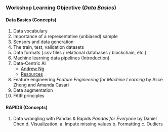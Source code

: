 ### Workshop Learning Objective (*Data Basics*)

#### Data Basics (Concepts)
1. Data vocabulary
2. Importance of a representative (unbiased) sample
3. Sensors and data generation
4. The train, test, validation datasets
5. Data formats (.csv files / relational databases / blockchain, etc.) 
6. Machine learning data pipelines (Introduction)
7. Data-Centric AI 
    - [Andrew Ng](https://www.youtube.com/watch?v=TU6u_T-s68Y)  
    - [Resources](https://datacentricai.org/) 
8. Feature engineering *Feature Engineering for Machine Learning* by Alice Zheng and Amanda Casari
9. Data augmentation
10. FAIR principles

#### RAPIDS (Concepts)
1. Data wrangling with Pandas & Rapids *Pandas for Everyone* by Daniel Chen
    d. Visualization.
    a. Impute missing values
    b. Formatting 
    c. Outliers

